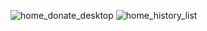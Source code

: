 ![home_donate_desktop](https://github.com/user-attachments/assets/87ace21d-602c-4522-b9a7-4eff08fc0a38)
![home_history_list](https://github.com/user-attachments/assets/bf18fd9e-69f2-42dc-8829-2665f0c731d9)
